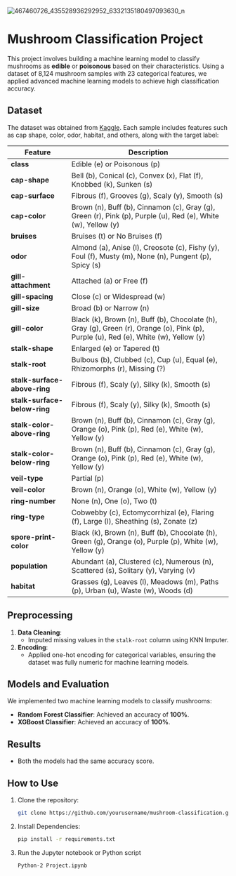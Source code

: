 ![467460726_435528936292952_6332135180497093630_n](https://github.com/user-attachments/assets/21e7ddbe-a606-4870-8766-cc72a4ecaef9)


# Mushroom Classification Project  

This project involves building a machine learning model to classify mushrooms as **edible** or **poisonous** based on their characteristics. Using a dataset of 8,124 mushroom samples with 23 categorical features, we applied advanced machine learning models to achieve high classification accuracy.  

## Dataset  
The dataset was obtained from [Kaggle](https://www.kaggle.com/datasets/uciml/mushroom-classification/data). Each sample includes features such as cap shape, color, odor, habitat, and others, along with the target label:  

| **Feature**                     | **Description**                                                                 |
|----------------------------------|---------------------------------------------------------------------------------|
| **class**                       | Edible (e) or Poisonous (p)                                                     |
| **cap-shape**                   | Bell (b), Conical (c), Convex (x), Flat (f), Knobbed (k), Sunken (s)            |
| **cap-surface**                 | Fibrous (f), Grooves (g), Scaly (y), Smooth (s)                                 |
| **cap-color**                   | Brown (n), Buff (b), Cinnamon (c), Gray (g), Green (r), Pink (p), Purple (u), Red (e), White (w), Yellow (y) |
| **bruises**                     | Bruises (t) or No Bruises (f)                                                  |
| **odor**                        | Almond (a), Anise (l), Creosote (c), Fishy (y), Foul (f), Musty (m), None (n), Pungent (p), Spicy (s) |
| **gill-attachment**             | Attached (a) or Free (f)                                                       |
| **gill-spacing**                | Close (c) or Widespread (w)                                                    |
| **gill-size**                   | Broad (b) or Narrow (n)                                                        |
| **gill-color**                  | Black (k), Brown (n), Buff (b), Chocolate (h), Gray (g), Green (r), Orange (o), Pink (p), Purple (u), Red (e), White (w), Yellow (y) |
| **stalk-shape**                 | Enlarged (e) or Tapered (t)                                                    |
| **stalk-root**                  | Bulbous (b), Clubbed (c), Cup (u), Equal (e), Rhizomorphs (r), Missing (?)      |
| **stalk-surface-above-ring**    | Fibrous (f), Scaly (y), Silky (k), Smooth (s)                                   |
| **stalk-surface-below-ring**    | Fibrous (f), Scaly (y), Silky (k), Smooth (s)                                   |
| **stalk-color-above-ring**      | Brown (n), Buff (b), Cinnamon (c), Gray (g), Orange (o), Pink (p), Red (e), White (w), Yellow (y) |
| **stalk-color-below-ring**      | Brown (n), Buff (b), Cinnamon (c), Gray (g), Orange (o), Pink (p), Red (e), White (w), Yellow (y) |
| **veil-type**                   | Partial (p)                                                                    |
| **veil-color**                  | Brown (n), Orange (o), White (w), Yellow (y)                                   |
| **ring-number**                 | None (n), One (o), Two (t)                                                     |
| **ring-type**                   | Cobwebby (c), Ectomycorrhizal (e), Flaring (f), Large (l), Sheathing (s), Zonate (z) |
| **spore-print-color**           | Black (k), Brown (n), Buff (b), Chocolate (h), Green (g), Orange (o), Purple (p), White (w), Yellow (y) |
| **population**                  | Abundant (a), Clustered (c), Numerous (n), Scattered (s), Solitary (y), Varying (v) |
| **habitat**                     | Grasses (g), Leaves (l), Meadows (m), Paths (p), Urban (u), Waste (w), Woods (d) |


## Preprocessing  
1. **Data Cleaning**:  
   - Imputed missing values in the `stalk-root` column using KNN Imputer.  
2. **Encoding**:  
   - Applied one-hot encoding for categorical variables, ensuring the dataset was fully numeric for machine learning models.  

## Models and Evaluation  
We implemented two machine learning models to classify mushrooms:  
- **Random Forest Classifier**: Achieved an accuracy of **100%**.  
- **XGBoost Classifier**: Achieved an accuracy of **100%**.  

## Results  
- Both the models had the same accuracy score.

## How to Use  
1. Clone the repository:  
   ```bash  
   git clone https://github.com/yourusername/mushroom-classification.git
2. Install Dependencies:
   ```bash
   pip install -r requirements.txt  
3. Run the Jupyter notebook or Python script
   ```bash
   Python-2 Project.ipynb
